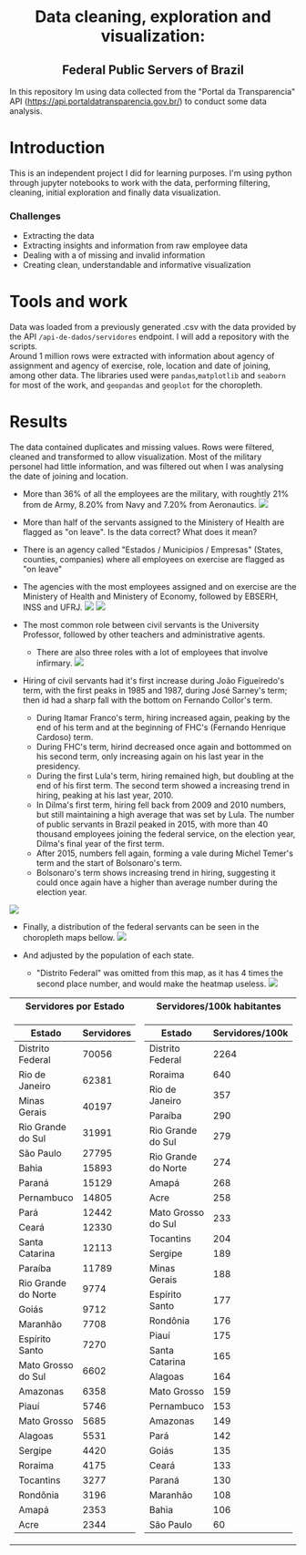 <h1 align="center">Data cleaning, exploration and visualization:</h1>
<h2 align="center">Federal Public Servers of Brazil</h2>


In this repository Im using data collected from the "Portal da Transparencia" API (https://api.portaldatransparencia.gov.br/) to conduct some data analysis.

# Introduction  

This is an independent project I did for learning purposes. I'm using python through jupyter notebooks to work with the data, performing filtering, cleaning, initial exploration and finally data visualization.

### Challenges
- Extracting the data
- Extracting insights and information from raw employee data
- Dealing with a of missing and invalid information
- Creating clean, understandable and informative visualization

# Tools and work

Data was loaded from a previously generated .csv with the data provided by the API `/api-de-dados/servidores` endpoint. I will add a repository with the scripts.  
Around 1 million rows were extracted with information about agency of assignment and agency of exercise, role, location and date of joining, among other data.
The libraries used were `pandas`,`matplotlib` and `seaborn` for most of the work, and `geopandas` and `geoplot` for the choropleth.

# Results

The data contained duplicates and missing values. Rows were filtered, cleaned and transformed to allow visualization.
Most of the military personel had little information, and was filtered out when I was analysing the date of joining and location.

- More than 36% of all the employees are the military, with roughtly 21% from de Army, 8.20% from Navy and 7.20% from Aeronautics.
![](/plots/divisão-servidores-exército.png)

- More than half of the servants assigned to the Ministery of Health are flagged as "on leave". Is the data correct? What does it mean?
- There is an agency called "Estados / Municipios / Empresas" (States, counties, companies) where all employees on exercise are flagged as "on leave"
- The agencies with the most employees assigned and on exercise are the Ministery of Health and Ministery of Economy, followed by EBSERH, INSS and UFRJ.
![](/plots/lotação-orgão-afastamento-civis.png)
![](/plots/exercicio-orgão-afastamento-civis.png)


- The most common role between civil servants is the University Professor, followed by other teachers and administrative agents.
  - There are also three roles with a lot of employees that involve infirmary.
 ![](/plots/servidores-civis-por-cargo.png)
 
- Hiring of civil servants had it's first increase during João Figueiredo's term, with the first peaks in 1985 and 1987, during José Sarney's term;
then id had a sharp fall with the bottom on Fernando Collor's term.
  - During Itamar Franco's term, hiring increased again, peaking by the end of his term and at the beginning of FHC's (Fernando Henrique Cardoso) term.
  - During FHC's term, hirind decreased once again and bottommed on his second term, only increasing again on his last year in the presidency.
  - During the first Lula's term, hiring remained high, but doubling at the end of his first term. The second term showed a increasing trend in hiring, peaking at his last year, 2010.
  - In Dilma's first term, hiring fell back from 2009 and 2010 numbers, but still maintaining a high average that was set by Lula. The number of public servants in Brazil peaked in 2015, with more than 40 thousand employees joining the federal service, on the election year, Dilma's final year of the first term.
  - After 2015, numbers fell again, forming a vale during Michel Temer's term and the start of Bolsonaro's term.
  - Bolsonaro's term shows increasing trend in hiring, suggesting it could once again have a higher than average number during the election year.
 
 ![](/plots/ingressantes-ano-mandato-eleição.png)
 
 - Finally, a distribution of the federal servants can be seen in the choropleth maps bellow.
 ![](/plots/total-servidores-estado.png)
 
 - And adjusted by the population of each state.
    - "Distrito Federal" was omitted from this map, as it has 4 times the second place number, and would make the heatmap useless.
 ![](/plots/servidores-100mil-estado.png)
 <table>
 <tr><th>Servidores por Estado</th><th>Servidores/100k habitantes</th></tr>
 <tr><td>
 
|Estado|Servidores|
|---|---|
|Distrito Federal|70056|
|Rio de Janeiro|62381|
|Minas Gerais|40197|
|Rio Grande do Sul|31991|
|São Paulo|27795|
|Bahia|15893|
|Paraná|15129|
|Pernambuco|14805|
|Pará|12442|
|Ceará|12330|
|Santa Catarina|12113|
|Paraíba|11789|
|Rio Grande do Norte|9774|
|Goiás|9712|
|Maranhão|7708|
|Espírito Santo|7270|
|Mato Grosso do Sul|6602|
|Amazonas|6358|
|Piauí|5746|
|Mato Grosso|5685|
|Alagoas|5531|
|Sergipe|4420|
|Roraima|4175|
|Tocantins|3277|
|Rondônia|3196|
|Amapá|2353|
|Acre|2344|
</td><td>

|Estado|Servidores/100k|
|---|---|
|Distrito Federal|2264|
|Roraima|640|
|Rio de Janeiro|357|
|Paraíba|290|
|Rio Grande do Sul|279|
|Rio Grande do Norte|274|
|Amapá|268|
|Acre|258|
|Mato Grosso do Sul|233|
|Tocantins|204|
|Sergipe|189|
|Minas Gerais|188|
|Espírito Santo|177|
|Rondônia|176|
|Piauí|175|
|Santa Catarina|165|
|Alagoas|164|
|Mato Grosso|159|
|Pernambuco|153|
|Amazonas|149|
|Pará|142|
|Goiás|135|
|Ceará|133|
|Paraná|130|
|Maranhão|108|
|Bahia|106|
|São Paulo|60|
</td></tr>
</table>

